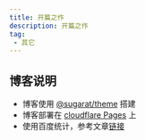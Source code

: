 ```yaml
---
title: 开篇之作
description: 开篇之作
tag:
 - 其它
---
```


## 博客说明

- 博客使用 [@sugarat/theme](https://theme.sugarat.top/) 搭建
- 博客部署在 [cloudflare Pages](https://www.cloudflare-cn.com/) 上
- 使用百度统计，参考文章[链接](https://blog.csdn.net/hjingfeng/article/details/135763120)
